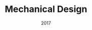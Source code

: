 ---
title: "Mechanical Design"
collection: teaching
type: "Teaching assistant"
permalink: /teaching/2017-fall-teaching-4
venue: "UBC"
date: 2017
location: "Vancouver"
---